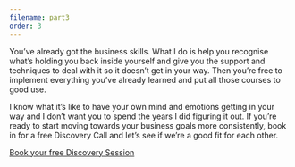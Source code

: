 ```yaml
---
filename: part3
order: 3
---
```


You’ve already got the business skills. What I do is help you recognise what’s holding you back inside yourself and give you the support and techniques to deal with it so it doesn’t get in your way. Then you’re free to implement everything you’ve already learned and put all those courses to good use.

I know what it’s like to have your own mind and emotions getting in your way and I don’t want you to spend the years I did figuring it out.  If you’re ready to start moving towards your business goals more consistently, book in for a free Discovery Call and let’s see if we’re a good fit for each other.

<a class="cta" href="/booking">Book your free Discovery Session</a>
